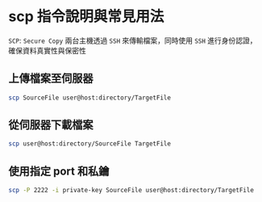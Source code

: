 # scp 指令說明與常見用法

`SCP`: `Secure Copy` 兩台主機透過 `SSH` 來傳輸檔案，同時使用 `SSH` 進行身份認證，確保資料真實性與保密性

## 上傳檔案至伺服器

```sh
scp SourceFile user@host:directory/TargetFile
```

## 從伺服器下載檔案

```sh
scp user@host:directory/SourceFile TargetFile
```

## 使用指定 port 和私鑰

```sh
scp -P 2222 -i private-key SourceFile user@host:directory/TargetFile
```
